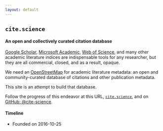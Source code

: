```yaml
---
layout: default
---
```

## `cite.science`

#### An open and collectively curated citation database

[Google Scholar](https://scholar.google.com/), [Microsoft Academic](https://academic.microsoft.com), [Web of Science](https://webofknowledge.com/), and many other academic literature indices are indispensable tools for any researcher, but they are all commercial, closed, and as a result, opaque.

We need an [OpenStreetMap](https://www.openstreetmap.org/) for academic literature metadata: an open and community-curated database of citations and other publication metadata.

This site is an attempt to build that database.

Follow the progress of this endeavor at this URL, [`cite.science`](https://cite.science/), and on [GitHub: @cite-science](https://github.com/cite-science).

#### Timeline

* Founded on 2016-10-25
